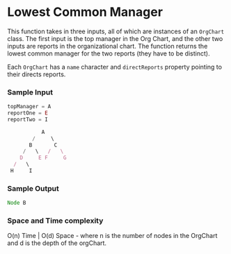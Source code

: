 # Lowest Common Manager

This function takes in three inputs, all of which are instances of an `OrgChart` class. The first input is the top manager in the Org Chart, and the other two inputs are reports in the organizational chart. The function returns the lowest common manager for the two reports (they have to be distinct). 

Each `OrgChart` has a `name` character and `directReports` property pointing to their directs reports.

### Sample Input
```javascript
topManager = A
reportOne = E
reportTwo = I

           A
        /     \
       B       C
     /   \   /   \
    D     E F     G
  /   \
 H     I
```
### Sample Output
```javascript
Node B
```
### Space and Time complexity 
O(n) Time | O(d) Space - where n is the number of nodes in the OrgChart and d is the depth of the orgChart.
